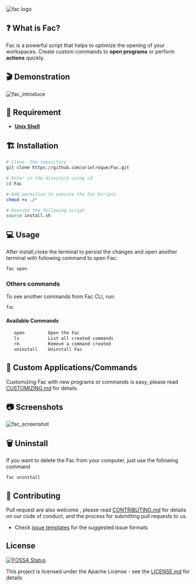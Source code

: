 

![fac logo](https://user-images.githubusercontent.com/17733053/76709507-04f29100-66de-11ea-9a8a-0b6a81d588aa.png)

## :question: What is Fac?
Fac is a powerful script that helps to optimize the opening of your workspaces. Create custom commands to **open programs** or perform **actions** quickly.

## :clapper: Demonstration

![fac_introduce](https://user-images.githubusercontent.com/17733053/103103614-eb815c80-4600-11eb-9a2b-e34cb5a9165c.gif)

## :bookmark: Requirement

- [**Unix Shell**](https://en.wikipedia.org/wiki/Bash_(Unix_shell))

## :building_construction: Installation

```bash
# Clone  the repository
git clone https://github.com/arielroque/Fac.git

# Enter in the directory using cd
cd Fac

# Add permition to execute the Fac Scripts
chmod +x ./*

# Execute the following script
source install.sh

```
## :computer: Usage

After install,close the terminal to persist the changes and open another terminal with following command to open Fac:
```bash
fac open
```
### Others commands

To see another commands from Fac CLI, run:
 ```bash
fac 
```
#### Available Commands

```bash
   open         Open the Fac
   ls           List all created commands
   rm           Remove a command created
   uninstall    Uninstall Fac
```
## :wrench: Custom Applications/Commands

Customizing Fac with new programs or commands is easy, please read [CUSTOMIZING.md](/CUSTOMIZING.md) for details.

## :camera: Screenshots
![fac_screenshot](https://user-images.githubusercontent.com/17733053/103104782-115e2f80-4608-11eb-8f6a-726bf955cd9d.png)

## :wastebasket: Uninstall

If you want to delete the Fac from your computer, just use the following command

```bash
fac uninstall
```
## :rocket: Contributing

Pull request are also welcome , please read  [CONTRIBUTING.md](/CONTRIBUTING.md)  for details on our code of conduct, and the process for submitting pull requests to us.
    
-   Check  [issue templates](https://github.com/arielroque/Mi-action/issues)  for the suggested issue formats

## License
[![FOSSA Status](https://app.fossa.com/api/projects/git%2Bgithub.com%2Farielroque%2Ffac.svg?type=large)](https://app.fossa.com/projects/git%2Bgithub.com%2Farielroque%2Ffac?ref=badge_large)

This project is licensed under the Apache License - see the [LICENSE.md](https://github.com/arielroque/fac/blob/developer/LICENSE) for details
